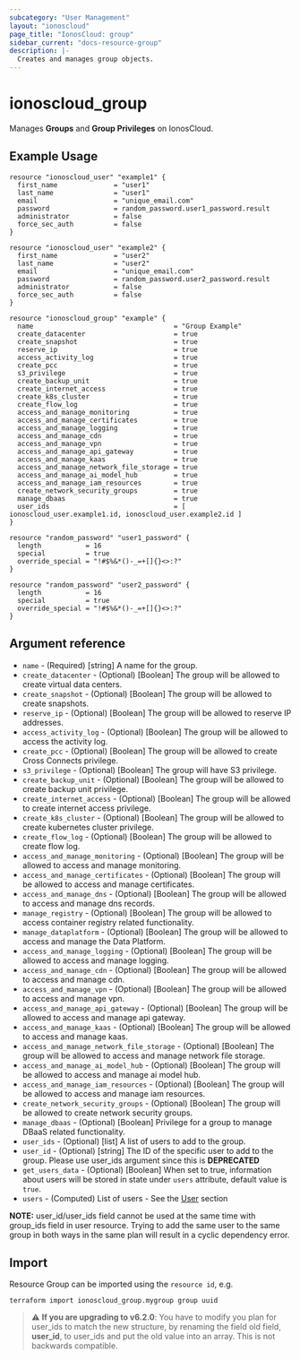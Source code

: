 ```yaml
---
subcategory: "User Management"
layout: "ionoscloud"
page_title: "IonosCloud: group"
sidebar_current: "docs-resource-group"
description: |-
  Creates and manages group objects.
---
```


# ionoscloud_group

Manages **Groups** and **Group Privileges** on IonosCloud.

## Example Usage

```hcl
resource "ionoscloud_user" "example1" {
  first_name              = "user1"
  last_name               = "user1"
  email                   = "unique_email.com"
  password                = random_password.user1_password.result
  administrator           = false
  force_sec_auth          = false
}

resource "ionoscloud_user" "example2" {
  first_name              = "user2"
  last_name               = "user2"
  email                   = "unique_email.com"
  password                = random_password.user2_password.result
  administrator           = false
  force_sec_auth          = false
}

resource "ionoscloud_group" "example" {
  name                                   = "Group Example"
  create_datacenter                      = true
  create_snapshot                        = true
  reserve_ip                             = true
  access_activity_log                    = true
  create_pcc                             = true
  s3_privilege                           = true
  create_backup_unit                     = true
  create_internet_access                 = true
  create_k8s_cluster                     = true
  create_flow_log                        = true
  access_and_manage_monitoring           = true
  access_and_manage_certificates         = true
  access_and_manage_logging              = true
  access_and_manage_cdn                  = true
  access_and_manage_vpn                  = true
  access_and_manage_api_gateway          = true
  access_and_manage_kaas                 = true
  access_and_manage_network_file_storage = true
  access_and_manage_ai_model_hub         = true
  access_and_manage_iam_resources        = true
  create_network_security_groups         = true
  manage_dbaas                           = true
  user_ids                               = [ ionoscloud_user.example1.id, ionoscloud_user.example2.id ] 
}

resource "random_password" "user1_password" {
  length           = 16
  special          = true
  override_special = "!#$%&*()-_=+[]{}<>:?"
}

resource "random_password" "user2_password" {
  length           = 16
  special          = true
  override_special = "!#$%&*()-_=+[]{}<>:?"
}
```

## Argument reference

* `name` - (Required) [string] A name for the group.
* `create_datacenter` - (Optional) [Boolean] The group will be allowed to create virtual data centers.
* `create_snapshot` - (Optional) [Boolean] The group will be allowed to create snapshots.
* `reserve_ip` - (Optional) [Boolean] The group will be allowed to reserve IP addresses.
* `access_activity_log` - (Optional) [Boolean] The group will be allowed to access the activity log.
* `create_pcc` - (Optional) [Boolean] The group will be allowed to create Cross Connects privilege.
* `s3_privilege` - (Optional) [Boolean] The group will have S3 privilege.
* `create_backup_unit` - (Optional) [Boolean] The group will be allowed to create backup unit privilege.
* `create_internet_access` - (Optional) [Boolean] The group will be allowed to create internet access privilege.
* `create_k8s_cluster` - (Optional) [Boolean]  The group will be allowed to create kubernetes cluster privilege.
* `create_flow_log` - (Optional) [Boolean]  The group will be allowed to create flow log.
* `access_and_manage_monitoring` - (Optional) [Boolean]  The group will be allowed to access and manage monitoring.
* `access_and_manage_certificates` - (Optional) [Boolean]  The group will be allowed to access and manage certificates.
* `access_and_manage_dns` - (Optional) [Boolean]  The group will be allowed to access and manage dns records.
* `manage_registry` - (Optional) [Boolean]  The group will be allowed to access container registry related functionality.
* `manage_dataplatform` - (Optional) [Boolean]  The group will be allowed to access and manage the Data Platform.
* `access_and_manage_logging` - (Optional) [Boolean]  The group will be allowed to access and manage logging.
* `access_and_manage_cdn` - (Optional) [Boolean]  The group will be allowed to access and manage cdn.
* `access_and_manage_vpn` - (Optional) [Boolean]  The group will be allowed to access and manage vpn.
* `access_and_manage_api_gateway` - (Optional) [Boolean]  The group will be allowed to access and manage api gateway.
* `access_and_manage_kaas` - (Optional) [Boolean]  The group will be allowed to access and manage kaas.
* `access_and_manage_network_file_storage` - (Optional) [Boolean]  The group will be allowed to access and manage network file storage.
* `access_and_manage_ai_model_hub` - (Optional) [Boolean]  The group will be allowed to access and manage ai model hub.
* `access_and_manage_iam_resources` - (Optional) [Boolean]  The group will be allowed to access and manage iam resources.
* `create_network_security_groups` - (Optional) [Boolean]  The group will be allowed to create network security groups.
* `manage_dbaas` - (Optional) [Boolean]  Privilege for a group to manage DBaaS related functionality.
* `user_ids` - (Optional) [list] A list of users to add to the group.
* `user_id` - (Optional) [string] The ID of the specific user to add to the group. Please use user_ids argument since this is **DEPRECATED**
* `get_users_data` - (Optional) [Boolean] When set to true, information about users will be stored in state under `users` attribute, default value is `true`.
* `users` - (Computed) List of users - See the [User](user.md) section

**NOTE:** user_id/user_ids field cannot be used at the same time with group_ids field in user resource. Trying to add the same user to the same group in both ways in the same plan will result in a cyclic dependency error.

## Import

Resource Group can be imported using the `resource id`, e.g.

```shell
terraform import ionoscloud_group.mygroup group uuid
```

> :warning: **If you are upgrading to v6.2.0**: You have to modify you plan for user_ids to match the new structure, by renaming the field old field, **user_id**, to user_ids and put the old value into an array. This is not backwards compatible.
